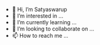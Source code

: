 - 👋 Hi, I’m Satyaswarup
- 👀 I’m interested in ...
- 🌱 I’m currently learning ...
- 💞️ I’m looking to collaborate on ...
- 📫 How to reach me ...

<!---
satyaswarupp/satyaswarupp is a ✨ special ✨ repository because its `README.md` (this file) appears on your GitHub profile.
You can click the Preview link to take a look at your changes.
--->
